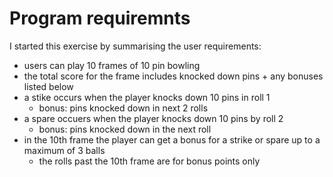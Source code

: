 
# Program requiremnts

I started this exercise by summarising the user requirements:
- users can play 10 frames of 10 pin bowling
- the total score for the frame includes knocked down pins + any bonuses listed below
- a stike occurs when the player knocks down 10 pins in roll 1
  - bonus: pins knocked down in next 2 rolls
- a spare occuers when the player knocks down 10 pins by roll 2
  - bonus: pins knocked down in the next roll 
- in the 10th frame the player can get a bonus for a strike or spare up to a maximum of 3 balls
  - the rolls past the 10th frame are for bonus points only 
